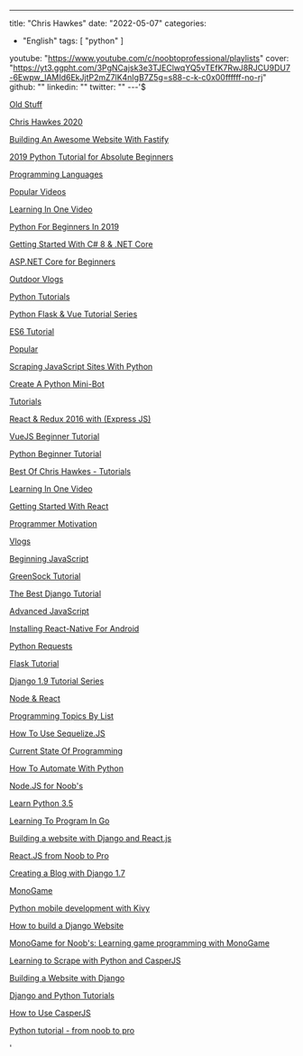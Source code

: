 ---
title: "Chris Hawkes"
date: "2022-05-07"
categories:
  - "English"
tags:
  [
    "python"
  ]

youtube: "https://www.youtube.com/c/noobtoprofessional/playlists"
cover: "https://yt3.ggpht.com/3PgNCajsk3e3TJEClwqYQ5vTEfK7RwJ8RJCU9DU7-6Ewpw_IAMId6EkJjtP2mZ7lK4nIgB7Z5g=s88-c-k-c0x00ffffff-no-rj"
github: ""
linkedin: ""
twitter: ""
---'$ <p><a href='https://www.youtube.com/watch?v=i16FSNy-MI0&list=PLei96ZX_m9sUeNV_byED37_SErT5JVka8'>Old Stuff</a></p> <p><a href='https://www.youtube.com/watch?v=bS6l5a7JF0o&list=PLei96ZX_m9sUchv6aIx2XBTwWydDYWxsc'>Chris Hawkes 2020</a></p> <p><a href='https://www.youtube.com/watch?v=_X-pjh4Vd10&list=PLei96ZX_m9sXmZJqhaTdIGGOJLStV4YbM'>Building An Awesome Website With Fastify</a></p> <p><a href='https://www.youtube.com/watch?v=Fo1JCkKkBtM&list=PLei96ZX_m9sU-yJBdJ7bCweFXnNiyIgoO'>2019 Python Tutorial for Absolute Beginners</a></p> <p><a href='https://www.youtube.com/watch?v=WnM_4poqIQM&list=PLei96ZX_m9sV8-WQLr3jfQXOag_IV8cEl'>Programming Languages</a></p> <p><a href='https://www.youtube.com/watch?v=P9b4Mfnmbv4&list=PLei96ZX_m9sUvMBPOGArIoznr_K7JxZAo'>Popular Videos</a></p> <p><a href='https://www.youtube.com/watch?v=KDn_j48yoAo&list=PLei96ZX_m9sVjsLykGCsvkQw_bOuJvF64'>Learning In One Video</a></p> <p><a href='https://www.youtube.com/watch?v=2LWv9ezwYy4&list=PLei96ZX_m9sVd6GTQXBHrlbjsKENbc6tn'>Python For Beginners In 2019</a></p> <p><a href='https://www.youtube.com/watch?v=EtkKCvPp9us&list=PLei96ZX_m9sVy_n9r1qUqPmL6EU1oGzQe'>Getting Started With C# 8 & .NET Core</a></p> <p><a href='https://www.youtube.com/watch?v=bnFgGYooDCM&list=PLei96ZX_m9sW1FYfq1LoBhjMgrmeZihKs'>ASP.NET Core for Beginners</a></p> <p><a href='https://www.youtube.com/watch?v=_rCeuOWptNk&list=PLei96ZX_m9sUpgIpuuJ0KbcP2RS71BEsd'>Outdoor Vlogs</a></p> <p><a href='https://www.youtube.com/watch?v=iwhuPxJ0dig&list=PLei96ZX_m9sUuwL6hZyFn3MMYIAkgun88'>Python Tutorials</a></p> <p><a href='https://www.youtube.com/watch?v=iwhuPxJ0dig&list=PLei96ZX_m9sU3dLM2I5LKcqXeqth-GTe6'>Python Flask & Vue Tutorial Series</a></p> <p><a href='https://www.youtube.com/watch?v=jqtNVgecVvo&list=PLei96ZX_m9sX6RUTyhGkCSzfKXpExcVSm'>ES6 Tutorial</a></p> <p><a href='https://www.youtube.com/watch?v=G8brQdClo9s&list=PLei96ZX_m9sWf7LT1kzGsnSGxbP4doXmA'>Popular</a></p> <p><a href='https://www.youtube.com/watch?v=XpbSS6sOc5Q&list=PLei96ZX_m9sV5O9-H-sCfjUx9S50B6Ay0'>Scraping JavaScript Sites With Python</a></p> <p><a href='https://www.youtube.com/watch?v=RJNuqZii0-Y&list=PLei96ZX_m9sWFqtYTsaZIilqtXxqpljfI'>Create A Python Mini-Bot</a></p> <p><a href='https://www.youtube.com/watch?v=CeRiFjYlPIw&list=PLei96ZX_m9sVgmpnF-dPkau3H9Fsk1zJ-'>Tutorials</a></p> <p><a href='https://www.youtube.com/watch?v=53SNhzt7AqA&list=PLei96ZX_m9sUDK-1b8fNXZgBnnb6wA7sB'>React & Redux 2016 with (Express JS)</a></p> <p><a href='https://www.youtube.com/watch?v=HnXmI2UVZlU&list=PLei96ZX_m9sWWyTpt8cs6nwemzNcJ6apd'>VueJS Beginner Tutorial</a></p> <p><a href='https://www.youtube.com/watch?v=IZj8hLrkABs&list=PLei96ZX_m9sWS2gm1zGqGq6ZzU9T5QSg7'>Python Beginner Tutorial</a></p> <p><a href='https://www.youtube.com/watch?v=Krj3-h198KQ&list=PLei96ZX_m9sW-0Ju0uD1y25BDHcME1srb'>Best Of Chris Hawkes - Tutorials</a></p> <p><a href='https://www.youtube.com/watch?v=KnBntO0wayk&list=PLei96ZX_m9sVcHIWg5uxppUk90zj8uIM3'>Learning In One Video</a></p> <p><a href='https://www.youtube.com/watch?v=DOR-OHs0Uag&list=PLei96ZX_m9sUoCG7QfbDT4_0WTXmQwB3U'>Getting Started With React</a></p> <p><a href='https://www.youtube.com/watch?v=23y8ORNMRqU&list=PLei96ZX_m9sUdoA7O5-eVfHg9IgLZkLuY'>Programmer Motivation</a></p> <p><a href='https://www.youtube.com/watch?v=sNsdYZzAEUM&list=PLei96ZX_m9sVQ7Bo76mAefjlIdJ5kQl2J'>Vlogs</a></p> <p><a href='https://www.youtube.com/watch?v=HnXmI2UVZlU&list=PLei96ZX_m9sXBE7ns9Mxhc9L0ZaOMxTYJ'>Beginning JavaScript</a></p> <p><a href='https://www.youtube.com/watch?v=HeAFS77l40s&list=PLei96ZX_m9sXbMi03HgLOLpkVxvJBppr8'>GreenSock Tutorial</a></p> <p><a href='https://www.youtube.com/watch?v=KiGE2KpiwtA&list=PLei96ZX_m9sWlZ9pgnJ6eix76lffAZ2_0'>The Best Django Tutorial</a></p> <p><a href='https://www.youtube.com/watch?v=ljExIKfwxPM&list=PLei96ZX_m9sUbbrbfXOfpntLDiiOe9MR_'>Advanced JavaScript</a></p> <p><a href='https://www.youtube.com/watch?v=bnFgGYooDCM&list=PLei96ZX_m9sX2ZyMDLGSfTZxKtaJOugGf'>Installing React-Native For Android</a></p> <p><a href='https://www.youtube.com/watch?v=UrsUuVAJh5U&list=PLei96ZX_m9sXRb1mVw21fahHDufSvJTLe'>Python Requests</a></p> <p><a href='https://www.youtube.com/watch?v=gDSLrpxR3G4&list=PLei96ZX_m9sWQco3fwtSMqyGL-JDQo28l'>Flask Tutorial</a></p> <p><a href='https://www.youtube.com/watch?v=CfbDxoRFByY&list=PLei96ZX_m9sWowRU2mn0ccUNIBTTclcWO'>Django 1.9 Tutorial Series</a></p> <p><a href='https://www.youtube.com/watch?v=6IJu57l_Wuw&list=PLei96ZX_m9sXKop1dbtFkQihkLRO9HuB8'>Node & React</a></p> <p><a href='https://www.youtube.com/watch?v=G8brQdClo9s&list=PLei96ZX_m9sXr4ykY5Zv7t27uFxK91tHU'>Programming Topics By List</a></p> <p><a href='https://www.youtube.com/watch?v=QZ7lM03Tj7I&list=PLei96ZX_m9sUoAkGTeD_KezWLIc4W-d3m'>How To Use Sequelize.JS</a></p> <p><a href='https://www.youtube.com/watch?v=G8brQdClo9s&list=PLei96ZX_m9sXNQTV1XX38wBxI5sLSwRCv'>Current State Of Programming</a></p> <p><a href='https://www.youtube.com/watch?v=yhFjXskURFU&list=PLei96ZX_m9sV4zxBuM27lhvJQpoAn9Agb'>How To Automate With Python</a></p> <p><a href='https://www.youtube.com/watch?v=EjT4e2FEuyQ&list=PLei96ZX_m9sW3ra0CiOV4hnZUeliy6sbe'>Node.JS for Noob's</a></p> <p><a href='https://www.youtube.com/watch?v=c15ZvFsC9Hw&list=PLei96ZX_m9sW2Ih2W_MVi0kMscY3CfCpG'>Learn Python 3.5</a></p> <p><a href='https://www.youtube.com/watch?v=5D-ukp5gIwM&list=PLei96ZX_m9sVSEXWwZi8uwd2vqCpEm4m6'>Learning To Program In Go</a></p> <p><a href='https://www.youtube.com/watch?v=CxjJ7siCK44&list=PLei96ZX_m9sUs4aFBvxQDKAE1tg2kN01e'>Building a website with Django and React.js</a></p> <p><a href='https://www.youtube.com/watch?v=8dFznLbObzM&list=PLei96ZX_m9sXkvBUrb_dTkuZXYyQ1zl8H'>React.JS from Noob to Pro</a></p> <p><a href='https://www.youtube.com/watch?v=F5i17gqeSrE&list=PLei96ZX_m9sV9Me7BVXL1RsiwZzUIrgrV'>Creating a Blog with Django 1.7</a></p> <p><a href='https://www.youtube.com/watch?v=kkrDCX9c_mQ&list=PLei96ZX_m9sVRcHYroozEpEN4RYxDWmy4'>MonoGame</a></p> <p><a href='https://www.youtube.com/watch?v=4MFsgKskdAE&list=PLei96ZX_m9sWrWnxzSbJYfXvOVfA57XLr'>Python mobile development with Kivy</a></p> <p><a href='https://www.youtube.com/watch?v=aXgDV8twLYg&list=PLei96ZX_m9sXxvAlhV6El4HnpaClQOXa9'>How to build a Django Website</a></p> <p><a href='https://www.youtube.com/watch?v=kkrDCX9c_mQ&list=PLei96ZX_m9sVLormBNeduvpPBE0Xk0Kbq'>MonoGame for Noob's: Learning game programming with MonoGame</a></p> <p><a href='https://www.youtube.com/watch?v=ArDT5NsROMk&list=PLei96ZX_m9sVFBCU6PTyinHrT-4Sh0VWI'>Learning to Scrape with Python and CasperJS</a></p> <p><a href='https://www.youtube.com/watch?v=txWYQhUac_Y&list=PLei96ZX_m9sV5865IlH-RktGZXYW7hQTB'>Building a Website with Django</a></p> <p><a href='https://www.youtube.com/watch?v=9YBAOYQOzWs&list=PLei96ZX_m9sVaWFgFKCpNkIo46uxwkdxO'>Django and Python Tutorials</a></p> <p><a href='https://www.youtube.com/watch?v=tSWSOhNXBxc&list=PLei96ZX_m9sV5fAH9xFHaEe4qdCgwCWP6'>How to Use CasperJS</a></p> <p><a href='https://www.youtube.com/watch?v=gu_J5FVO-8k&list=PLei96ZX_m9sUc4VrOaGPWSzxbSDeLy6cv'>Python tutorial - from noob to pro</a></p> '
